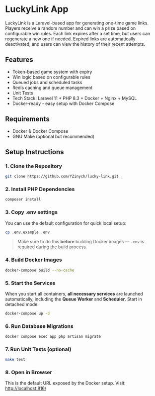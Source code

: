 # LuckyLink App

LuckyLink is a Laravel-based app for generating one-time game links.
Players receive a random number and can win a prize based on configurable win rules.
Each link expires after a set time, but users can regenerate a new one if needed.
Expired links are automatically deactivated, and users can view the history of their recent attempts.

## Features

- Token-based game system with expiry
- Win logic based on configurable rules
- Queued jobs and scheduled tasks
- Redis caching and queue management
- Unit Tests
- Tech Stack: Laravel 11 + PHP 8.3 + Docker + Nginx + MySQL
- Docker-ready - easy setup with Docker Compose

## Requirements

- Docker & Docker Compose
- GNU Make (optional but recommended)

## Setup Instructions

### 1. Clone the Repository

```bash
git clone https://github.com/YZinych/lucky-link.git .
```

### 2. Install PHP Dependencies

```bash
composer install
```

### 3. Copy .env settings

You can use the default configuration for quick local setup:

```bash
cp .env.example .env
```

> Make sure to do this **before** building Docker images — `.env` is required during the build process.

### 4. Build Docker Images

```bash
docker-compose build --no-cache
```

### 5. Start the Services

When you start all containers, **all necessary services** are launched automatically, including the **Queue Worker** and **Scheduler**.
Start in detached mode:

```bash
docker-compose up -d
```

### 6. Run Database Migrations

```bash
docker compose exec app php artisan migrate
```

### 7. Run Unit Tests (optional)

```bash
make test
```

### 8. Open in Browser
This is the default URL exposed by the Docker setup.
Visit: [http://localhost:816/](http://localhost:816/)
